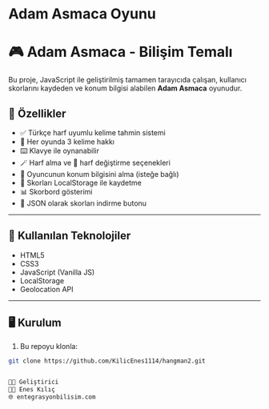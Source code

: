 # Adam Asmaca Oyunu 
# 🎮 Adam Asmaca - Bilişim Temalı

Bu proje, JavaScript ile geliştirilmiş tamamen tarayıcıda çalışan, kullanıcı skorlarını kaydeden ve konum bilgisi alabilen **Adam Asmaca** oyunudur.

## 📌 Özellikler

- ✅ Türkçe harf uyumlu kelime tahmin sistemi
- 🎯 Her oyunda 3 kelime hakkı
- ⌨️ Klavye ile oynanabilir
- 🪄 Harf alma ve 🔄 harf değiştirme seçenekleri
- 📍 Oyuncunun konum bilgisini alma (isteğe bağlı)
- 💾 Skorları LocalStorage ile kaydetme
- 📊 Skorbord gösterimi
- 📁 JSON olarak skorları indirme butonu

---

## 🧠 Kullanılan Teknolojiler

- HTML5
- CSS3
- JavaScript (Vanilla JS)
- LocalStorage
- Geolocation API

---

## 🖥️ Kurulum

1. Bu repoyu klonla:
```bash
git clone https://github.com/KilicEnes1114/hangman2.git


🧑‍💻 Geliştirici
👨‍💻 Enes Kılıç
🌐 entegrasyonbilisim.com
